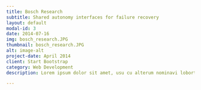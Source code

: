 ```yaml
---
title: Bosch Research
subtitle: Shared autonomy interfaces for failure recovery
layout: default
modal-id: 3
date: 2014-07-16
img: bosch_research.JPG
thumbnail: bosch_research.JPG
alt: image-alt
project-date: April 2014
client: Start Bootstrap
category: Web Development
description: Lorem ipsum dolor sit amet, usu cu alterum nominavi lobortis. At duo novum diceret. Tantas apeirian vix et, usu sanctus postulant inciderint ut, populo diceret necessitatibus in vim. Cu eum dicam feugiat noluisse.

---
```

